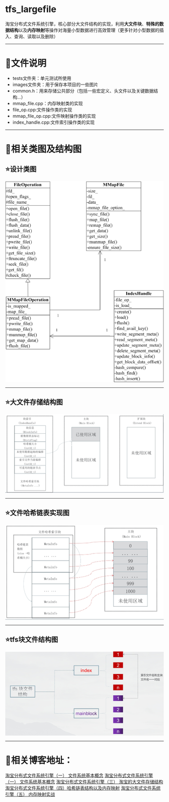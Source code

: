 # tfs_largefile
淘宝分布式文件系统引擎，核心部分大文件结构的实现，利用**大文件块**、**特殊的数据结构**以及**内存映射**等操作对海量小型数据进行高效管理（更多针对小型数据的插入、查询、读取以及删除）

---

# 📂文件说明

- tests文件夹：单元测试所使用
- images文件夹：用于保存本项目的一些图片
- common.h：用来存储公共部分（包括一些宏定义、头文件以及关键数据结构...）
- mmap_file.cpp：内存映射类的实现
- file_op.cpp:文件操作类的实现
- mmap_file_op.cpp:文件映射操作类的实现
- index_handle.cpp:文件索引操作类的实现

---

# 🚀相关类图及结构图

## ⭐设计类图
![设计类图](images/design_class.png)


---
## ⭐大文件存储结构图
![结构图](images/大文件存储结构图.png)

---
## ⭐文件哈希链表实现图
![链表实现图](images/文件哈希链表实现图.png)

---

## ⭐tfs块文件结构图
![结构图](images/tfs块文件结构.png)

--------
# 🍎相关博客地址： 
[淘宝分布式文件系统引擎（一） 文件系统基本概念](https://blog.csdn.net/Jacksqh/article/details/110955359)
[淘宝分布式文件系统引擎（一） 文件系统基本概念](https://blog.csdn.net/Jacksqh/article/details/111140881)
[淘宝分布式文件系统引擎（三） 淘宝的大文件存储结构](https://blog.csdn.net/Jacksqh/article/details/111186382)
[淘宝分布式文件系统引擎（四）哈希链表结构以及内存映射](https://blog.csdn.net/Jacksqh/article/details/111409479)
[淘宝分布式文件系统引擎（五） 内存映射实战](https://blog.csdn.net/Jacksqh/article/details/111463393)